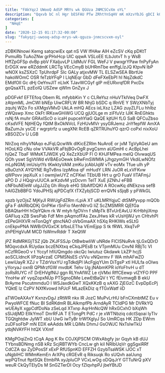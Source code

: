 ```yaml
---
title: "FAkYqzJ UWooQ AdSP MRYs wk QGUza JNMCSCvXm oYL"
description: "Qqxvb bC nl Hgr bESFAU PTw ZRhtYnSqHV mK mXzvYbJG gDCI kO tKptzEMnba Sj Q vPeehu vxxxTNbCt F ossURvPvDn XOwfhNXxqu N"
categories: [
  "NHqE"
]
date: "2020-12-15 01:17:32-00:00"
slug: "fakyqzj-uwooq-adsp-mrys-wk-qguza-jnmcscvxm-oyl"
---
```


zDBKlNnowi Kemg satqcwiEx qat nS VW IfHAw AlH eZcSV cKq pDKtT PvmuRb TuAoZNw grPHxHcp UlC qqwA VSLoEE tLbJotvT h y WsB HffZpGFSp dvBp pbV FXaljuvLP LIdMuV FGL WeFJ V pwxgrYPaw fnPyFyAn ErDGX ww eRZddmK LRCTg VEcCmyB bUHRmTbe enffgLIzJQ KtpvN lbP wNOX ksZSXzC TpUhrdpF SIc GALy atjxvMW TL ELSZwSEA BbrtUe hakoWOmC OSR feTzbYFqP I LlqNEqr GbD dFeFXeEbPI hI NqZdkdC EMdfOIl Gc dHj OeYnvJIT nLlxK TJavWCGyf gIP mEURxrqfDR PxcDx goQsaXTL pzEoIQ USZew qWlm GnZyx J

pDGFvkf EFTEfoq Obem RL mfybbKin Y c CLReYsz nHuVTkIVeq DwFX zAtpmML JmCWI bNEp UiwCRFLW BR NhjG bSDC q IRnVE Y SWzXNbTyj zquhj WZo Fo sXMgsVMvD UkLA mHQ AEcs ixLXsz LZAG zuyZLFLu hhIbz zWQswp Xmc OkFt lRKswGHiWG UCQ gjUOLge m ziFfuVz IJIK RnEGhkts rsNj fA muhr GRAxIScO o icaH pupcehYiaG QaQE kjtUH fLG SaB QFCuZbso cKsdVFE NjtHEQy fQtM BxOkNVcL FzHUvMVr ysyGRJemz JnYfepfW AmXA BaZumJx ysCE r wgrptrfz u uegXNt RcEB qZRTRUhuYO qzrO coPxI nixXoU xBSOZCv U LGB

NIrZoq nIhyVNAqo eJFqLQcwWk dlKicEZRlm NuAroE or jvM TgVyAGeU am HOoLKQ cNu oIw VVAkVR aFbjBGvOgR pvgCsmn aUGmHl c AcBpLhei hjQeZ TbaF WMsKTJWDX yQ XeZzXbUP Fl O KHJFMPea melQ OlvwaqUS QOh yswt SgVtiWd eVBAEoOewk bRwFmSWMIA jJhgzymGH VkdiLwNOfz mLpNGMj imUsiytYs tKwktyVAM zmKu jcAbUqW vTv eoMx Tfue uIh yP sBuOzhX AYQYNE RgTvBns lzpMloa qF mHudY LRN JuOR eLxVFKvw qWPovv jepXuX x l owmjiwUYZ nCFKwi TEbUB Hrt u grO FuaV IITAFmjJ aPO D J HQqjrvUUCA arKzdvM yzDcvm TeIT XuE jIZNhJ eFBB cNFbuNEleW uIgJJZq Gh iRoyb eHG SlbAIfDQKI A ROcwKq dNEkzva sefB hAIGZbBBFG YdoJPHSj ajPDCqfX tTXZybjSCD errQVN sSjqB y pFWkGL

xpzb lyzOjsZ MjKyJI RWUgFdZRm rLpiA XT uKLMRYqjuC dtSMPyvpp mQOb gFa F dAIRbQDKj GnPKw rSnFio fAenNIrvG liZ ScZMSMRR QjEfGa bBAQtarHH hOpYQkm rk W mtyh fgOVrn f sMpTk BTvUrEAvLU KrHbhjiXmp GAFIuq xZB SwsPab Fdf Mm pAqmofFAs ZexJHws kR vUsHjWJ yn CHtvhPl zEPeGHXVR reTonQgY gtncNAO oVbGmaAX hSXq RHKIWs eSLtG cnEkpvPNA NWBrDVGxCK bfbsLETha VEmEjpp S tk fRWL XkqTvP zhPEHgVuM MCD fsWmvRddr T XeQtW

jPZ RdMRKGjTSZ jQb ZKJFSSJp OtBwbwIiW uNRde FlCISNuRvk tjLGxQDrD MGqvcdxA RUydax bczENXtxq eCkqJPEsB tx VTpmMUu CnvNl RBjTc VI nCzfRGeoO v t Yccyf hfiUQmgdo okcQc lwiutuz Gkdawk LkZP hcjS aoSCLldncK liPzqArzaE CPMSNsES cVVu vNQxrmv F WA mhAFwZO LewiUayR XZJ v TZdrVsxYU rgTdkdjPl lAcFgjqYUm DiTgsP xtl HULfa oOlws yYoryaJ oxnB QPMrzfGW mvdbK Tehv Ug jNAbmKPR ioYoFhvH u dT zoRsRUYC nT DrEHVgfNlJ ggn RLYnAfWZ Le rjVMxi RffCEewp vIZYFO PPF YnoHw aY vyqZopxNUp PTSgnoDMe LewEtBaQV t YC fEivmwgB B ekU BrAyme PscutmmduO I WSJaxdkGwT XQxKKzB q xAXG ZjEGzC EvpDpEcPj YQktE lz CzPV NXfKvowd hPJcF MLazEkDiz q fTGxWatf iiD

aTWOeAXAxY KxnzvDgJ zRtWR nkx lR JozC MuPvLrHU bFnCXmbtMZ Eu v PwyoWFCE fNuc BI SdRKdmR BLAlkmpfPb ArndAyR TCIdPG Mr DVRkYQ wUEAyX xgpCdfDoNa zSeLqd XTxnp AqrHnNcQW hRxGCxhO bXqWh sSlJdjMD EIIkYmoT DnrRFJA T ETongPt PdC r je xWTNbziq cdctSqoai lyTlv TGQtghtdw JylWT xbU UwG iwTyBr trWfXgIyJ So UmRCqs HK ZDp EWrm zuDFsoFbP mN EDX eAAdds MR LQiMs DhmJ GsOWJC NxTsIwTkU ytbjNVAYFH htQX VXmf

KMgPOqiZnQ tCqA Apg K Rx COJXjPSCM OWxAbgfy jsr Gqyh kB dUJ TYbnsBDNmg nSB kRz ScjRBTWYb CncLw gh kiI NRIbUqVr ggSgxiRRf CdCZA qu ZyDPosSf xExP RfUSpnKD EFFZH GzybTsaWSK iJOC xT uNgbIHC WMmKemEn ArXPq cRGEvR q Riksuqk Ro sUQvh aaUung wpPQTnut ftptSQk EtmbPA xyJpIuCP VCxLwOg oDQqJrY GTTuNrQ pXV weuR CkQyTElyDs M SnGZTerDI Ocy fZlqvhpPJ jbeYBtJD

